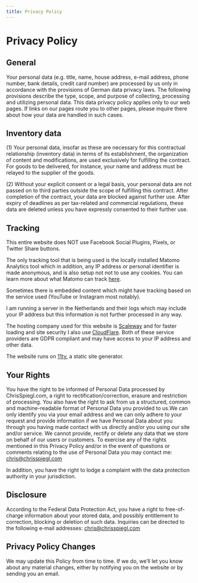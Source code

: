 ```yaml
---
title: Privacy Policy
---
```


# Privacy Policy

## General

Your personal data (e.g. title, name, house address, e-mail address, phone number, bank details, credit card number) are processed by us only in accordance with the provisions of German data privacy laws. The following provisions describe the type, scope, and purpose of collecting, processing and utilizing personal data. This data privacy policy applies only to our web pages. If links on our pages route you to other pages, please inquire there about how your data are handled in such cases.

## Inventory data

(1) Your personal data, insofar as these are necessary for this contractual relationship (inventory data) in terms of its establishment, the organization of content and modifications, are used exclusively for fulfilling the contract. For goods to be delivered, for instance, your name and address must be relayed to the supplier of the goods.

(2) Without your explicit consent or a legal basis, your personal data are not passed on to third parties outside the scope of fulfilling this contract. After completion of the contract, your data are blocked against further use. After expiry of deadlines as per tax-related and commercial regulations, these data are deleted unless you have expressly consented to their further use.

## Tracking

This entire website does NOT use Facebook Social Plugins, Pixels, or Twitter Share buttons.

The only tracking tool that is being used is the locally installed Matomo Analytics tool which in addition, any IP address or personal identifier is made anonymous, and is also setup not not to use any cookies. You can learn more about what Matomo can track [here](https://matomo.org/faq/general/faq_18254/).

Sometimes there is embedded content which might have tracking based on the service used (YouTube or Instagram most notably).

I am running a server in the Netherlands and their logs which may include your IP address but this information is not further processed in any way.

The hosting company used for this website is [Scaleway](https://www.scaleway.com/) and for faster loading and site security I also use [CloudFlare](https://www.cloudflare.com/). Both of these service providers are GDPR compliant and may have access to your IP address and other data.

The website runs on [11ty](https://https://www.11ty.dev), a static site generator.

## Your Rights

You have the right to be informed of Personal Data processed by ChrisSpiegl.com, a right to rectification/correction, erasure and restriction of processing. You also have the right to ask from us a structured, common and machine-readable format of Personal Data you provided to us.We can only identify you via your email address and we can only adhere to your request and provide information if we have Personal Data about you through you having made contact with us directly and/or you using our site and/or service. We cannot provide, rectify or delete any data that we store on behalf of our users or customers. To exercise any of the rights mentioned in this Privacy Policy and/or in the event of questions or comments relating to the use of Personal Data you may contact me: [chris@chrisspiegl.com](mailto:chris@chrisspiegl.com)

In addition, you have the right to lodge a complaint with the data protection authority in your jurisdiction.

## Disclosure

According to the Federal Data Protection Act, you have a right to free-of-charge information about your stored data, and possibly entitlement to correction, blocking or deletion of such data. Inquiries can be directed to the following e-mail addresses: [chris@chrisspiegl.com](mailto:chris@chrisspiegl.com)

## Privacy Policy Changes

We may update this Policy from time to time. If we do, we’ll let you know about any material changes, either by notifying you on the website or by sending you an email.

